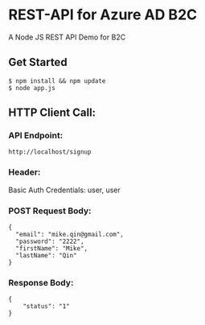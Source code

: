# REST-API for Azure AD B2C
A Node JS REST API Demo for B2C

## Get Started
```
$ npm install && npm update
$ node app.js
```

## HTTP Client Call:

### API Endpoint:
```
http://localhost/signup
```

### Header:

Basic Auth Credentials: user, user

### POST Request Body:
```
{
  "email": "mike.qin@gmail.com",
  "password": "2222",
  "firstName": "Mike",
  "lastName": "Qin"
}
```

### Response Body:
```
{
    "status": "1"
}
```
